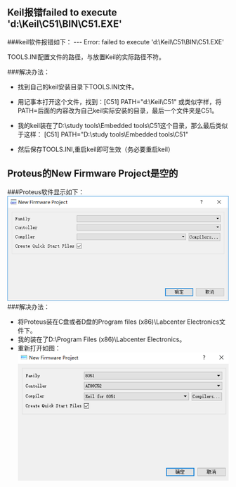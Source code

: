 Keil报错failed to execute 'd:\Keil\C51\BIN\C51.EXE'
------
###keil软件报错如下：
--- Error: failed to execute 'd:\Keil\C51\BIN\C51.EXE'

TOOLS.INI配置文件的路径，与放置Keil的实际路径不符。

###解决办法：
* 找到自己的keil安装目录下TOOLS.INI文件。
* 用记事本打开这个文件，找到：[C51] PATH="d:\Keil\C51"
或类似字样，将PATH=后面的内容改为自己keil实际安装的目录，最后一个文件夹是C51。

* 我的keil装在了D:\study tools\Embedded tools\C51这个目录，那么最后类似于这样：
[C51]
PATH="D:\study tools\Embedded tools\C51"

* 然后保存TOOLS.INI,重启keil即可生效（务必要重启keil）


Proteus的New Firmware Project是空的
--------
###Proteus软件显示如下：
![avatar](l.png)
###解决办法：
* 将Proteus装在C盘或者D盘的Program files (x86)\Labcenter Electronics文件下。
* 我的装在了D:\Program Files (x86)\Labcenter Electronics。
* 重新打开如图：
![avatar](2.png)